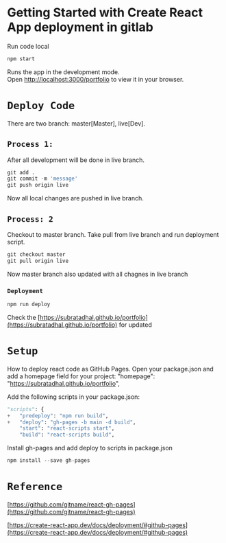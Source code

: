 
# Getting Started with Create React App deployment in gitlab


Run code local
```python
npm start
```
Runs the app in the development mode.\
Open [http://localhost:3000/portfolio](http://localhost:3000/portfolio) to view it in your browser.

# `Deploy Code`

There are two branch: master[Master], live[Dev].

## `Process 1:`

After all development will be done in live branch.
```python
git add .
git commit -m 'message'
git push origin live
```
Now all local changes are pushed in live branch.

## `Process: 2`
Checkout to master branch. Take pull from live branch and run deployment script.
```python
git checkout master
git pull origin live
```
Now master branch also updated with all chagnes in live branch

### `Deployment`
```python
npm run deploy
```
Check the [https://subratadhal.github.io/portfolio](https://subratadhal.github.io/portfolio) for updated


# `Setup`

How to deploy react code as GitHub Pages.
Open your package.json and add a homepage field for your project:
"homepage": "https://subratadhal.github.io/portfolio",

Add the following scripts in your package.json:

```python
"scripts": {
+   "predeploy": "npm run build",
+   "deploy": "gh-pages -b main -d build",
    "start": "react-scripts start",
    "build": "react-scripts build",
```

Install gh-pages and add deploy to scripts in package.json
```python
npm install --save gh-pages
```

# `Reference`

[https://github.com/gitname/react-gh-pages](https://github.com/gitname/react-gh-pages)

[https://create-react-app.dev/docs/deployment/#github-pages](https://create-react-app.dev/docs/deployment/#github-pages)
